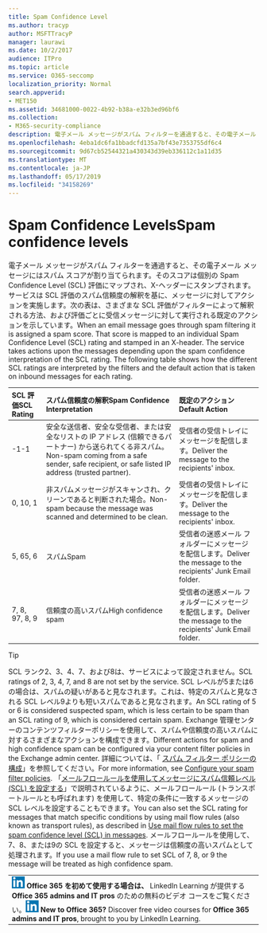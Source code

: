 ```yaml
---
title: Spam Confidence Level
ms.author: tracyp
author: MSFTTracyP
manager: laurawi
ms.date: 10/2/2017
audience: ITPro
ms.topic: article
ms.service: O365-seccomp
localization_priority: Normal
search.appverid:
- MET150
ms.assetid: 34681000-0022-4b92-b38a-e32b3ed96bf6
ms.collection:
- M365-security-compliance
description: 電子メール メッセージがスパム フィルターを通過すると、その電子メール メッセージにはスパム スコアが割り当てられます。そのスコアは個別の Spam Confidence Level (SCL) 評価にマップされ、X-ヘッダーにスタンプされます。サービスは SCL 評価のスパム信頼度の解釈を基に、メッセージに対してアクションを実施します。次の表は、さまざまな SCL 評価がフィルターによって解釈される方法、および評価ごとに受信メッセージに対して実行される既定のアクションを示しています。
ms.openlocfilehash: 4eba1dc6fa1bbadcfd135a7bf43e7353755df6c4
ms.sourcegitcommit: 9d67cb52544321a430343d39eb336112c1a11d35
ms.translationtype: MT
ms.contentlocale: ja-JP
ms.lasthandoff: 05/17/2019
ms.locfileid: "34158269"
---
```

# <a name="spam-confidence-levels"></a><span data-ttu-id="dfc6b-106">Spam Confidence Levels</span><span class="sxs-lookup"><span data-stu-id="dfc6b-106">Spam confidence levels</span></span>

<span data-ttu-id="dfc6b-p102">電子メール メッセージがスパム フィルターを通過すると、その電子メール メッセージにはスパム スコアが割り当てられます。そのスコアは個別の Spam Confidence Level (SCL) 評価にマップされ、X-ヘッダーにスタンプされます。サービスは SCL 評価のスパム信頼度の解釈を基に、メッセージに対してアクションを実施します。次の表は、さまざまな SCL 評価がフィルターによって解釈される方法、および評価ごとに受信メッセージに対して実行される既定のアクションを示しています。</span><span class="sxs-lookup"><span data-stu-id="dfc6b-p102">When an email message goes through spam filtering it is assigned a spam score. That score is mapped to an individual Spam Confidence Level (SCL) rating and stamped in an X-header. The service takes actions upon the messages depending upon the spam confidence interpretation of the SCL rating. The following table shows how the different SCL ratings are interpreted by the filters and the default action that is taken on inbound messages for each rating.</span></span>
  
|<span data-ttu-id="dfc6b-111">**SCL 評価**</span><span class="sxs-lookup"><span data-stu-id="dfc6b-111">**SCL Rating**</span></span>|<span data-ttu-id="dfc6b-112">**スパム信頼度の解釈**</span><span class="sxs-lookup"><span data-stu-id="dfc6b-112">**Spam Confidence Interpretation**</span></span>|<span data-ttu-id="dfc6b-113">**既定のアクション**</span><span class="sxs-lookup"><span data-stu-id="dfc6b-113">**Default Action**</span></span>|
|:-----|:-----|:-----|
|<span data-ttu-id="dfc6b-114">-1</span><span class="sxs-lookup"><span data-stu-id="dfc6b-114">-1</span></span>|<span data-ttu-id="dfc6b-115">安全な送信者、安全な受信者、または安全なリストの IP アドレス (信頼できるパートナー) から送られてくる非スパム。</span><span class="sxs-lookup"><span data-stu-id="dfc6b-115">Non-spam coming from a safe sender, safe recipient, or safe listed IP address (trusted partner).</span></span>|<span data-ttu-id="dfc6b-116">受信者の受信トレイにメッセージを配信します。</span><span class="sxs-lookup"><span data-stu-id="dfc6b-116">Deliver the message to the recipients' inbox.</span></span>|
|<span data-ttu-id="dfc6b-117">0, 1</span><span class="sxs-lookup"><span data-stu-id="dfc6b-117">0, 1</span></span>|<span data-ttu-id="dfc6b-118">非スパムメッセージがスキャンされ、クリーンであると判断された場合。</span><span class="sxs-lookup"><span data-stu-id="dfc6b-118">Non-spam because the message was scanned and determined to be clean.</span></span>|<span data-ttu-id="dfc6b-119">受信者の受信トレイにメッセージを配信します。</span><span class="sxs-lookup"><span data-stu-id="dfc6b-119">Deliver the message to the recipients' inbox.</span></span>|
|<span data-ttu-id="dfc6b-120">5, 6</span><span class="sxs-lookup"><span data-stu-id="dfc6b-120">5, 6</span></span>|<span data-ttu-id="dfc6b-121">スパム</span><span class="sxs-lookup"><span data-stu-id="dfc6b-121">Spam</span></span>|<span data-ttu-id="dfc6b-122">受信者の迷惑メール フォルダーにメッセージを配信します。</span><span class="sxs-lookup"><span data-stu-id="dfc6b-122">Deliver the message to the recipients' Junk Email folder.</span></span>|
|<span data-ttu-id="dfc6b-123">7, 8, 9</span><span class="sxs-lookup"><span data-stu-id="dfc6b-123">7, 8, 9</span></span>|<span data-ttu-id="dfc6b-124">信頼度の高いスパム</span><span class="sxs-lookup"><span data-stu-id="dfc6b-124">High confidence spam</span></span>|<span data-ttu-id="dfc6b-125">受信者の迷惑メール フォルダーにメッセージを配信します。</span><span class="sxs-lookup"><span data-stu-id="dfc6b-125">Deliver the message to the recipients' Junk Email folder.</span></span>|
   
> [!TIP]
> <span data-ttu-id="dfc6b-126">SCL ランク2、3、4、7、および8は、サービスによって設定されません。</span><span class="sxs-lookup"><span data-stu-id="dfc6b-126">SCL ratings of 2, 3, 4, 7, and 8 are not set by the service.</span></span> <span data-ttu-id="dfc6b-127">SCL レベルが5または6の場合は、スパムの疑いがあると見なされます。これは、特定のスパムと見なされる SCL レベル9よりも短いスパムであると見なされます。</span><span class="sxs-lookup"><span data-stu-id="dfc6b-127">An SCL rating of 5 or 6 is considered suspected spam, which is less certain to be spam than an SCL rating of 9, which is considered certain spam.</span></span> <span data-ttu-id="dfc6b-128">Exchange 管理センターのコンテンツフィルターポリシーを使用して、スパムや信頼度の高いスパムに対するさまざまなアクションを構成できます。</span><span class="sxs-lookup"><span data-stu-id="dfc6b-128">Different actions for spam and high confidence spam can be configured via your content filter policies in the Exchange admin center.</span></span> <span data-ttu-id="dfc6b-129">詳細については、「 [スパム フィルター ポリシーの構成](configure-your-spam-filter-policies.md)」を参照してください。</span><span class="sxs-lookup"><span data-stu-id="dfc6b-129">For more information, see [Configure your spam filter policies](configure-your-spam-filter-policies.md).</span></span> <span data-ttu-id="dfc6b-130">「[メールフロールールを使用してメッセージにスパム信頼レベル (SCL) を設定する](use-mail-flow-rules-to-set-the-spam-confidence-level-scl-in-messages.md)」で説明されているように、メールフロールール (トランスポートルールとも呼ばれます) を使用して、特定の条件に一致するメッセージの SCL レベルを設定することもできます。</span><span class="sxs-lookup"><span data-stu-id="dfc6b-130">You can also set the SCL rating for messages that match specific conditions by using mail flow rules (also known as transport rules), as described in [Use mail flow rules to set the spam confidence level (SCL) in messages](use-mail-flow-rules-to-set-the-spam-confidence-level-scl-in-messages.md).</span></span> <span data-ttu-id="dfc6b-131">メールフロールールを使用して、7、8、または9の SCL を設定すると、メッセージは信頼度の高いスパムとして処理されます。</span><span class="sxs-lookup"><span data-stu-id="dfc6b-131">If you use a mail flow rule to set SCL of 7, 8, or 9 the message will be treated as high confidence spam.</span></span> 
  
||
|:-----|
|<span data-ttu-id="dfc6b-p104">![LinkedIn Learning の小さいアイコン](media/eac8a413-9498-4220-8544-1e37d1aaea13.png) **Office 365 を初めて使用する場合は、**         LinkedIn Learning が提供する **Office 365 admins and IT pros** のための無料のビデオ コースをご覧ください。</span><span class="sxs-lookup"><span data-stu-id="dfc6b-p104">![The short icon for LinkedIn Learning](media/eac8a413-9498-4220-8544-1e37d1aaea13.png) **New to Office 365?**         Discover free video courses for **Office 365 admins and IT pros**, brought to you by LinkedIn Learning.</span></span>|
   


